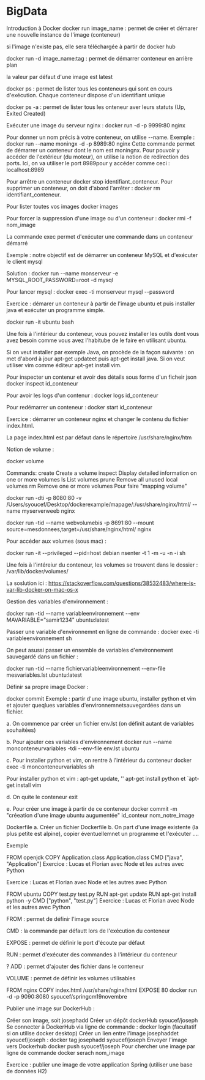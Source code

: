 # BigData

Introduction à Docker
docker run image_name : permet de créer et démarer une nouvelle instance de l'image (conteneur)

si l'image n'existe pas, elle sera téléchargée à partir de docker hub

docker run -d image_name:tag : permet de démarrer conteneur en arrière plan

la valeur par défaut d'une image est latest

docker ps : permet de lister tous les conteneurs qui sont en cours d'exécution. Chaque conteneur dispose d'un identifiant unique

docker ps -a : permet de lister tous les onteneur aver leurs statuts (Up, Exited Created)

Exécuter une image du serveur nginx : docker run -d -p 9999:80 nginx

Pour donner un nom précis à votre conteneur, on utilise --name. Exemple : docker run --name moningx -d -p 8989:80 nginx Cette commande permet de démarrer un conteneur dont le nom est moningnx. Pour pouvoir y accéder de l'extérieur (du moteur), on utilise la notion de redirection des ports. Ici, on va utiliser le port 8989pour y accéder comme ceci : localhost:8989

Pour arrêtre un conteneur docker stop identifiant_conteneur. Pour supprimer un conteneur, on doit d'abord l'arrêter : docker rm identifiant_conteneur.

Pour lister toutes vos images docker images

Pour forcer la suppression d'une image ou d'un conteneur : docker rmi -f nom_image

La commande exec permet d'exécuter une commande dans un conteneur démarré

Exemple : notre objectif est de démarrer un conteneur MySQL et d'exécuter le client mysql

Solution : docker run --name monserveur -e MYSQL_ROOT_PASSWORD=root -d mysql

Pour lancer mysql : docker exec -ti monserveur mysql --password

Exercice : démarer un conteneur à partir de l'image ubuntu et puis installer java et exécuter un programme simple.

docker run -it ubuntu bash

Une fois à l'intérieur du conteneur, vous pouvez installer les outils dont vous avez besoin comme vous avez l'habitube de le faire en utilisant ubuntu.

Si on veut installer par exemple Java, on procède de la façon suivante : on met d'abord à jour apt-get updateet puis apt-get install java. Si on veut utiliser vim comme éditeur apt-get install vim.

Pour inspecter un contenur et avoir des détails sous forme d'un ficheir json docker inspect id_conteneur

Pour avoir les logs d'un contenur : docker logs id_conteneur

Pour redémarrer un conteneur : docker start id_conteneur

Exercice : démarrer un conteneur nginx et changer le contenu du fichier index.html.

La page index.html est par défaut dans le répertoire /usr/share/nginx/htm

Notion de volume :

docker volume

Commands:
  create      Create a volume
  inspect     Display detailed information on one or more volumes
  ls          List volumes
  prune       Remove all unused local volumes
  rm          Remove one or more volumes
Pour faire "mapping volume"

docker run -dti -p 8080:80 -v /Users/syoucef/Desktop/dockerexample/mapage/:/usr/share/nginx/html/ --name myserverweeb nginx

docker run -tid --name webvolumebis -p 8691:80 --mount source=mesdonnees,target=/usr/share/nginx/html/ nginx

Pour accéder aux volumes (sous mac) :

docker run -it --privileged --pid=host debian nsenter -t 1 -m -u -n -i sh

Une fois à l'intéreiur du conteneur, les volumes se trouvent dans le dossier : /var/lib/docker/volumes/

La soslution ici : https://stackoverflow.com/questions/38532483/where-is-var-lib-docker-on-mac-os-x

Gestion des variables d'environnement :

docker run -tid --name variableenvironnement --env MAVARIABLE="samir1234" ubuntu:latest

Passer une variable d'environnemnt en ligne de commande : docker exec -ti variableenvironnement sh

On peut asussi passer un ensemble de variables d'environnement sauvegardé dans un fichier :

docker run -tid --name fichiervariableenvironnement --env-file mesvariables.lst ubuntu:latest

Définir sa propre image Docker :

docker commit
Exemple : partir d'une image ubuntu, installer python et vim et ajouter queqlues variables d'environnemnetsauvegardées dans un fichier.

a. On commence par créer un fichier env.lst (on définit autant de variables souhaitées)

b. Pour ajouter ces variables d'environnement docker run --name monconteneurvariables -tdi --env-file env.lst ubuntu

c. Pour installer python et vim, on rentre à l'intérieur du conteneur docker exec -ti monconteneurvariables sh

Pour installer python et vim : apt-get update, '' apt-get install python et `àpt-get install vim

d. On quite le conteneur exit

e. Pour créer une image à partir de ce conteneur docker commit -m "créeation d'une image ubuntu augumentée" id_conteur nom_notre_image

Dockerfile
a. Créer un fichier Dockerfile b. On part d'une image existente (la plus petite est alpine), copier éventuellemnet un programme et l'exécuter ....

Exemple

FROM openjdk
COPY Application.class Application.class
CMD ["java", "Application"]
Exercice : Lucas et Florian avec Node et les autres avec Python

Exercice : Lucas et Florian avec Node et les autres avec Python

FROM ubuntu
COPY test.py test.py
RUN apt-get update
RUN apt-get install python -y
CMD ["python", "test.py"]
Exercice : Lucas et Florian avec Node et les autres avec Python

FROM : permet de définir l'image source

CMD : la commande par défautt lors de l'exécution du conteneur

EXPOSE : permet de définir le port d'écoute par défaut

RUN : permet d'exécuter des commandes à l'intérieur du conteneur

? ADD : permet d'ajouter des fichier dans le conteneur

VOLUME : permet de définir les volumes utilisables

FROM nginx
COPY index.html /usr/share/nginx/html
EXPOSE 80
docker run -d -p 9090:8080 syoucef/springcm19novembre

Publier une image sur DockerHub :

Créer son image, soit josephadd
Créer un dépôt dockerHub syoucef/joseph
Se connecter à DockerHub via ligne de commande : docker login (facultatif si on utilise docker desktop)
Créer un lien entre l'image josephaddet syoucef/joseph : docker tag josephadd syoucef/joseph
Envoyer l'image vers Dockerhub docker push syoucef/joseph
Pour chercher une image par ligne de commande docker serach nom_image

Exercice : publier une image de votre application Spring (utiliser une base de données H2)
